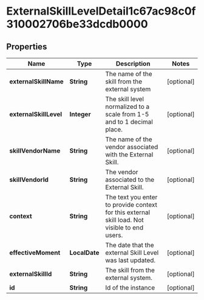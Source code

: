 

# ExternalSkillLevelDetail1c67ac98c0f310002706be33dcdb0000


## Properties

| Name | Type | Description | Notes |
|------------ | ------------- | ------------- | -------------|
|**externalSkillName** | **String** | The name of the skill from the external system |  [optional] |
|**externalSkillLevel** | **Integer** | The skill level normalized to a scale from 1-5 and to 1 decimal place. |  [optional] |
|**skillVendorName** | **String** | The name of the vendor associated with the External Skill. |  [optional] |
|**skillVendorId** | **String** | The vendor associated to the External Skill. |  [optional] |
|**context** | **String** | The text you enter to provide context for this external skill load. Not visible to end users. |  [optional] |
|**effectiveMoment** | **LocalDate** | The date that the external Skill Level was last updated. |  [optional] |
|**externalSkillId** | **String** | The skill from the external system. |  [optional] |
|**id** | **String** | Id of the instance |  [optional] |



